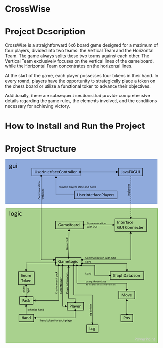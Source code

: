 # CrossWise


# Project Description
CrossWise is a straightforward 6x6 board game designed for a maximum of four players, divided into two teams: the Vertical Team and the Horizontal Team. The game always splits these two teams against each other. The Vertical Team exclusively focuses on the vertical lines of the game board, while the Horizontal Team concentrates on the horizontal lines.

At the start of the game, each player possesses four tokens in their hand. In every round, players have the opportunity to strategically place a token on the chess board or utilize a functional token to advance their objectives.

Additionally, there are subsequent sections that provide comprehensive details regarding the game rules, the elements involved, and the conditions necessary for achieving victory.

# How to Install and Run the Project


# Project Structure

<img src="Documentation/image/diagram_1.png" width="500" height="600">
